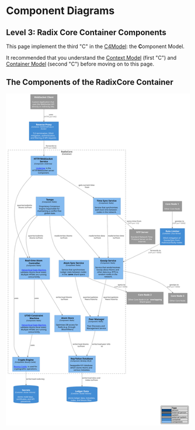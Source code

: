 # Component Diagrams

## Level 3: Radix Core Container Components

This page implement the third "C" in the [C4Model](https://c4model.com/#coreDiagrams): the **C**omponent Model.

It recommended that you understand the [Context Model](c4_context.md) \(first "C"\) and [Container Model](c4_container.md) \(second "C"\) before moving on to this page.

## The Components of the RadixCore Container

![c4\_radixcore\_components.puml](../../../.gitbook/assets/c4_node_component.svg)

